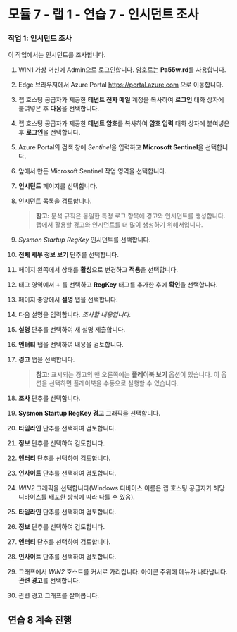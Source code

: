 ﻿---
lab:
    title: '연습 7 - 인시던트 조사'
    module: '모듈 7 - Microsoft Sentinel을 사용하여 검색 만들기 및 조사 수행'
---

# 모듈 7 - 랩 1 - 연습 7 - 인시던트 조사


### 작업 1: 인시던트 조사

이 작업에서는 인시던트를 조사합니다.

1. WIN1 가상 머신에 Admin으로 로그인합니다. 암호로는 **Pa55w.rd**를 사용합니다.  

2. Edge 브라우저에서 Azure Portal https://portal.azure.com 으로 이동합니다.

3. 랩 호스팅 공급자가 제공한 **테넌트 전자 메일** 계정을 복사하여 **로그인** 대화 상자에 붙여넣은 후 **다음**을 선택합니다.

4. 랩 호스팅 공급자가 제공한 **테넌트 암호**를 복사하여 **암호 입력** 대화 상자에 붙여넣은 후 **로그인**을 선택합니다.

5. Azure Portal의 검색 창에 *Sentinel*을 입력하고 **Microsoft Sentinel**을 선택합니다.

6. 앞에서 만든 Microsoft Sentinel 작업 영역을 선택합니다.

7. **인시던트** 페이지를 선택합니다.

8. 인시던트 목록을 검토합니다.

    >**참고:** 분석 규칙은 동일한 특정 로그 항목에 경고와 인시던트를 생성합니다.  랩에서 활용할 경고와 인시던트를 더 많이 생성하기 위해서입니다.
  
9. *Sysmon Startup RegKey* 인시던트를 선택합니다.

10. **전체 세부 정보 보기** 단추를 선택합니다.

11. 페이지 왼쪽에서 상태를 **활성**으로 변경하고 **적용**을 선택합니다.

12. 태그 영역에서 **+** 를 선택하고 **RegKey** 태그를 추가한 후에 **확인**을 선택합니다.

13. 페이지 중앙에서 **설명** 탭을 선택합니다.

14. 다음 설명을 입력합니다. *조사할 내용입니다.*

15. **설명** 단추를 선택하여 새 설명 제출합니다.

16. **엔터티** 탭을 선택하여 내용을 검토합니다.

17. **경고** 탭을 선택합니다.

    >**참고:** 표시되는 경고의 맨 오른쪽에는 **플레이북 보기** 옵션이 있습니다.  이 옵션을 선택하면 플레이북을 수동으로 실행할 수 있습니다.

18. **조사** 단추를 선택합니다.

19. **Sysmon Startup RegKey 경고** 그래픽을 선택합니다.

20.	**타임라인** 단추를 선택하여 검토합니다.

21. **정보** 단추를 선택하여 검토합니다.

22.	**엔터티** 단추를 선택하여 검토합니다.

23.	**인사이트** 단추를 선택하여 검토합니다.

24.	*WIN2* 그래픽을 선택합니다(Windows 디바이스 이름은 랩 호스팅 공급자가 해당 디바이스를 배포한 방식에 따라 다를 수 있음).

25.	**타임라인** 단추를 선택하여 검토합니다.

26.	**정보** 단추를 선택하여 검토합니다.

27.	**엔터티** 단추를 선택하여 검토합니다.

28.	**인사이트** 단추를 선택하여 검토합니다.

29.	그래프에서 *WIN2* 호스트를 커서로 가리킵니다. 아이콘 주위에 메뉴가 나타납니다.  **관련 경고**를 선택합니다.

30. 관련 경고 그래프를 살펴봅니다.

## 연습 8 계속 진행
